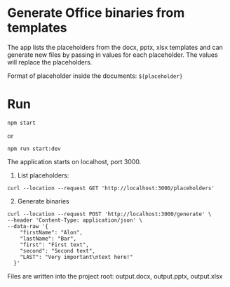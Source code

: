 # Generate Office binaries from templates

The app lists the placeholders from the docx, pptx, xlsx templates and can generate new files by passing in values for each placeholder. The values will replace the placeholders.

Format of placeholder inside the documents: `${placeholder}`

# Run

`npm start`

or

`npm run start:dev`

The application starts on localhost, port 3000.

1. List placeholders:

`curl --location --request GET 'http://localhost:3000/placeholders'`

2. Generate binaries

```
curl --location --request POST 'http://localhost:3000/generate' \
--header 'Content-Type: application/json' \
--data-raw '{
    "firstName": "Alon",
    "lastName": "Bar",
    "first": "First text",
    "second": "Second text",
    "LAST": "Very important\ntext here!"
  }'
```

Files are written into the project root: output.docx, output.pptx, output.xlsx

